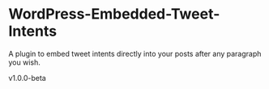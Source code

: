 # WordPress-Embedded-Tweet-Intents
A plugin to embed tweet intents directly into your posts after any paragraph you wish.

v1.0.0-beta

